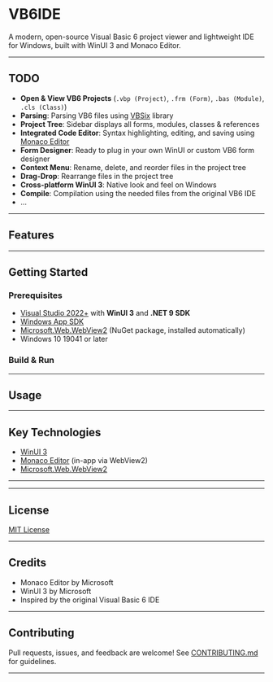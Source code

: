 # VB6IDE

A modern, open-source Visual Basic 6 project viewer and lightweight IDE for Windows, built with WinUI 3 and Monaco Editor.

---

## TODO

- **Open & View VB6 Projects** (`.vbp (Project)`, `.frm (Form)`, `.bas (Module)`, `.cls (Class)`)
- **Parsing**: Parsing VB6 files using [VBSix](https://github.com/Dekryptor/NPL/tree/main/VBSixHelper) library
- **Project Tree**: Sidebar displays all forms, modules, classes & references
- **Integrated Code Editor**: Syntax highlighting, editing, and saving using [Monaco Editor](https://microsoft.github.io/monaco-editor/)
- **Form Designer**: Ready to plug in your own WinUI or custom VB6 form designer
- **Context Menu**: Rename, delete, and reorder files in the project tree
- **Drag-Drop**: Rearrange files in the project tree
- **Cross-platform WinUI 3**: Native look and feel on Windows
- **Compile**: Compilation using the needed files from the original VB6 IDE
- ...
---

## Features



---

## Getting Started

### Prerequisites

- [Visual Studio 2022+](https://visualstudio.microsoft.com/) with **WinUI 3** and **.NET 9 SDK**
- [Windows App SDK](https://learn.microsoft.com/en-us/windows/apps/windows-app-sdk/)
- [Microsoft.Web.WebView2](https://www.nuget.org/packages/Microsoft.Web.WebView2/) (NuGet package, installed automatically)
- Windows 10 19041 or later

### Build & Run


---

## Usage


---

## Key Technologies

- [WinUI 3](https://learn.microsoft.com/en-us/windows/apps/winui/winui3/)
- [Monaco Editor](https://microsoft.github.io/monaco-editor/) (in-app via WebView2)
- [Microsoft.Web.WebView2](https://learn.microsoft.com/en-us/microsoft-edge/webview2/)

---
---

## License

[MIT License](LICENSE)

---

## Credits

- Monaco Editor by Microsoft
- WinUI 3 by Microsoft
- Inspired by the original Visual Basic 6 IDE

---

## Contributing

Pull requests, issues, and feedback are welcome! See [CONTRIBUTING.md](CONTRIBUTING.md) for guidelines.

---